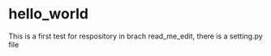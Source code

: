 # hello_world
This is a first test for respository
in brach read_me_edit, there is a setting.py file
